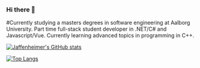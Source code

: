 ### Hi there 👋

#Currently studying a masters degrees in software engineering at Aalborg University. Part time full-stack student developer in .NET/C# and Javascript/Vue. Currently learning advanced topics in programming in C++.

[![Jaffenheimer's GitHub stats](https://github-readme-stats.vercel.app/api?username=Jaffenheimer&show_icons=true&theme=transparent)](https://github.com/anuraghazra/github-readme-stats)

[![Top Langs](https://github-readme-stats.vercel.app/api/top-langs/?username=Jaffenheimer&layout=compact&theme=transparent)](https://github.com/anuraghazra/github-readme-stats)
